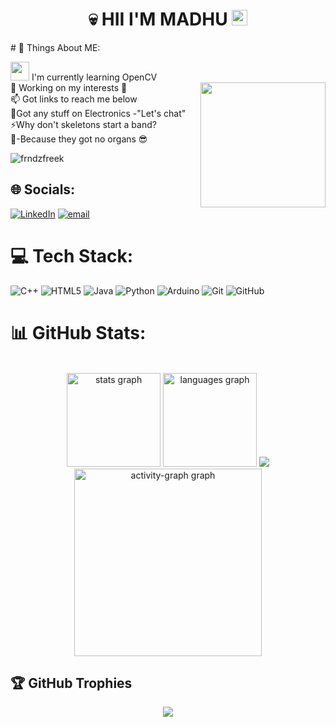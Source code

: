 <h1 align="center"> 💀 HII I'M MADHU <img src="https://media.giphy.com/media/hvRJCLFzcasrR4ia7z/giphy.gif" width="25px"></h1>
# 💫 Things About ME:

<img src="https://media.giphy.com/media/WUlplcMpOCEmTGBtBW/giphy.gif" width="30"> I'm currently learning OpenCV<br><img align="right" height="200" src="https://media2.giphy.com/media/v1.Y2lkPTc5MGI3NjExd2syZ29pc2Rqenc0NTB4Z3Y2NGVlZHVwcmM4eWRpOWg3YmNobTloaSZlcD12MV9pbnRlcm5hbF9naWZfYnlfaWQmY3Q9Zw/3NtY188QaxDdC/giphy.gif"  />
🔭 Working on my interests 🤞<br>📫 Got links to reach me below<br>🤝Got any stuff on Electronics -"Let's chat"<br>⚡Why don't skeletons start a band?<br>🩻-Because they got no organs 😎
<p align="left"> <img src="https://komarev.com/ghpvc/?username=frndzfreek&label=Profile%20views&color=0e75b6&style=flat" alt="frndzfreek" /> </p>

## 🌐 Socials:
[![LinkedIn](https://img.shields.io/badge/LinkedIn-%230077B5.svg?logo=linkedin&logoColor=white)](https://www.linkedin.com/in/madhumitha-m-11b5b92b8/) [![email](https://img.shields.io/badge/Email-D14836?logo=gmail&logoColor=white)](mailto:madhu.mithaemails@gmail.com) 

# 💻 Tech Stack:
![C++](https://img.shields.io/badge/c++-%2300599C.svg?style=for-the-badge&logo=c%2B%2B&logoColor=white) ![HTML5](https://img.shields.io/badge/html5-%23E34F26.svg?style=for-the-badge&logo=html5&logoColor=white) ![Java](https://img.shields.io/badge/java-%23ED8B00.svg?style=for-the-badge&logo=openjdk&logoColor=white) ![Python](https://img.shields.io/badge/python-3670A0?style=for-the-badge&logo=python&logoColor=ffdd54) ![Arduino](https://img.shields.io/badge/-Arduino-00979D?style=for-the-badge&logo=Arduino&logoColor=white) ![Git](https://img.shields.io/badge/git-%23F05033.svg?style=for-the-badge&logo=git&logoColor=white) ![GitHub](https://img.shields.io/badge/github-%23121011.svg?style=for-the-badge&logo=github&logoColor=white)
# 📊 GitHub Stats:
<br clear="both">
<div align="center">
  <img src="https://github-readme-stats.vercel.app/api?username=Frndzfreek&hide_title=false&hide_rank=false&show_icons=true&include_all_commits=true&count_private=true&disable_animations=false&theme=gruvbox&locale=en&hide_border=true&order=1" height="150" alt="stats graph" />
  <img src="https://github-readme-stats.vercel.app/api/top-langs?username=Frndzfreek&locale=en&hide_title=false&layout=compact&card_width=320&langs_count=5&theme=gruvbox&hide_border=true&order=2" height="150" alt="languages graph"  />
  <img src="https://nirzak-streak-stats.vercel.app/?user=Frndzfreek&theme=dark&hide_border=false" />
</div>
<div align="center">
  <img src="https://github-readme-activity-graph.vercel.app/graph?username=Frndzfreek&radius=16&theme=react&area=true&order=5" height="300" alt="activity-graph graph"  />
</div>

## 🏆 GitHub Trophies
<div align="center">
  <img src="https://github-profile-trophy.vercel.app/?username=Frndzfreek&theme=gruvbox&no-frame=false&no-bg=true&margin-w=4"  />
</div>
